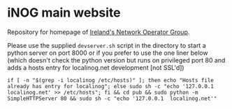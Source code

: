 # iNOG main website

Repository for homepage of [Ireland's Network Operator Group](https://inog.net).

Please use the supplied `devserver.sh` script in the directory to start a python
server on port 8000 or if you prefer to use the one liner below (which doesn't
check the python version but runs on privileged port 80 and adds a hosts entry
for localinog.net development [not SSL'd])

`if [ -n "$(grep -i localinog /etc/hosts)" ]; then echo "Hosts file already has entry for localinog"; else sudo sh -c "echo '127.0.0.1  localinog.net' >> /etc/hosts"; fi && cd pub && sudo python -m SimpleHTTPServer 80 && sudo sh -c "echo '127.0.0.1  localinog.net'"`
